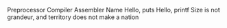 Preprocessor
Compiler
Assembler
Name
 Hello, puts
Hello, printf
Size is not grandeur, and territory does not make a nation
